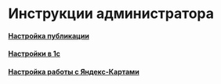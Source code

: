 # Инструкции администратора

#### [Настройка публикации](https://vodavoz.github.io/Manual/5-приложение-экспедитора/1-инструкции-для-администратора/1-настройка-публикации-/)

#### [Настройки в 1с](https://vodavoz.github.io/Manual/5-приложение-экспедитора/1-инструкции-для-администратора/2-настройки-в-1с/)

#### [Настройка работы с Яндекс-Картами](https://vodavoz.github.io/Manual/5-приложение-экспедитора/1-инструкции-для-администратора/3-настройка-карты-в-1с/)
